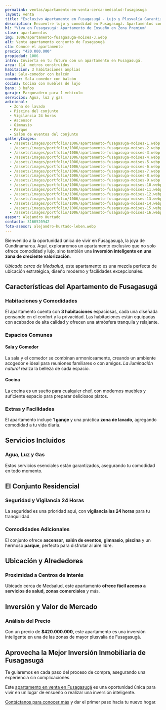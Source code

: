 ```yaml
---
permalink: ventas/apartamento-en-venta-cerca-medsalud-fusagasuga
layout: venta
title: "Exclusivo Apartamento en Fusagasugá - Lujo y Plusvalía Garantizada"
description: Encuentre lujo y comodidad en Fusagasugá. Apartamentos con diseño moderno y excelente ubicación. !Comienza tu proceso para conseguirlo con LEBEN!
h1: "Viva en Fusagasugá: Apartamento de Ensueño en Zona Premium"
clase: apartamentos
img: 1006/apartamento-fusagasuga-moises-3.webp
alt: Venta apartamento conjunto de Fusagasugá
cta: Conoce el apartamento
precio: "420.000.000"
propiedad: 1006
intro: Invierta en tu futuro con un apartamento en Fusagasugá.
area: 114  metros construidos
habitacion: 3 habitaciones amplias
sala: Sala-comedor con balcón
comedor: Sala-comedor con balcón
cocina: Cocina con muebles de lujo
bano: 3 baños
garaje: Parqueadero para 1 vehículo
servicios: Agua, luz y gas
adicional:
  - Zona de lavado
  - Piscina del conjunto
  - Vigilancia 24 horas
  - Ascensor
  - Gimnasio
  - Parque
  - Salón de eventos del conjunto
galleryImages:
  - /assets/images/portfolio/1006/apartamento-fusagasuga-moises-1.webp
  - /assets/images/portfolio/1006/apartamento-fusagasuga-moises-2.webp
  - /assets/images/portfolio/1006/apartamento-fusagasuga-moises-3.webp
  - /assets/images/portfolio/1006/apartamento-fusagasuga-moises-4.webp
  - /assets/images/portfolio/1006/apartamento-fusagasuga-moises-5.webp
  - /assets/images/portfolio/1006/apartamento-fusagasuga-moises-6.webp
  - /assets/images/portfolio/1006/apartamento-fusagasuga-moises-7.webp
  - /assets/images/portfolio/1006/apartamento-fusagasuga-moises-8.webp
  - /assets/images/portfolio/1006/apartamento-fusagasuga-moises-9.webp
  - /assets/images/portfolio/1006/apartamento-fusagasuga-moises-10.webp
  - /assets/images/portfolio/1006/apartamento-fusagasuga-moises-11.webp
  - /assets/images/portfolio/1006/apartamento-fusagasuga-moises-12.webp
  - /assets/images/portfolio/1006/apartamento-fusagasuga-moises-13.webp
  - /assets/images/portfolio/1006/apartamento-fusagasuga-moises-14.webp
  - /assets/images/portfolio/1006/apartamento-fusagasuga-moises-15.webp
  - /assets/images/portfolio/1006/apartamento-fusagasuga-moises-16.webp
asesor: Alejandro Hurtado
contacto: 3160520942
foto-asesor: alejandro-hurtado-leben.webp
---
```

Bienvenido a la oportunidad única de vivir en Fusagasugá, la joya de Cundinamarca. Aquí, exploraremos un apartamento exclusivo que no solo ofrece comodidad y lujo, sino también una **inversión inteligente en una zona de creciente valorización**.

*Ubicado cerca de Medsalud*, este apartamento es una mezcla perfecta de ubicación estratégica, diseño moderno y facilidades excepcionales.

## Características del Apartamento de Fusagasugá

### Habitaciones y Comodidades

El apartamento cuenta con **3 habitaciones** espaciosas, cada una diseñada pensando en el confort y la privacidad. Las habitaciones están equipadas con acabados de alta calidad y ofrecen una atmósfera tranquila y relajante.

### Espacios Comunes

#### Sala y Comedor

La sala y el comedor se combinan armoniosamente, creando un ambiente acogedor e ideal para reuniones familiares o con amigos. *La iluminación natural* realza la belleza de cada espacio.

#### Cocina

La cocina es un sueño para cualquier chef, con modernos muebles y suficiente espacio para preparar deliciosos platos.

### Extras y Facilidades

El apartamento incluye **1 garaje** y una práctica **zona de lavado**, agregando comodidad a tu vida diaria.

## Servicios Incluidos

### Agua, Luz y Gas

Estos servicios esenciales están garantizados, asegurando tu comodidad en todo momento.

## El Conjunto Residencial

### Seguridad y Vigilancia 24 Horas

La seguridad es una prioridad aquí, con **vigilancia las 24 horas** para tu tranquilidad.

### Comodidades Adicionales

El conjunto ofrece **ascensor**, **salón de eventos**, **gimnasio**, **piscina** y un hermoso **parque**, perfecto para disfrutar al aire libre.

## Ubicación y Alrededores

### Proximidad a Centros de Interés

Ubicado cerca de Medsalud, este apartamento **ofrece fácil acceso a servicios de salud, zonas comerciales** y más.

## Inversión y Valor de Mercado

### Análisis del Precio

Con un precio de **$420.000.000**, este apartamento es una inversión inteligente en una de las zonas de mayor plusvalía de Fusagasugá.

## Aprovecha la Mejor Inversión Inmobiliaria de Fusagasugá

Te guiaremos en cada paso del proceso de compra, asegurando una experiencia sin complicaciones.

Este [apartamento en venta en Fusagasugá]({{'ventas'|relative_url}} "Venta casas Fusa") es una oportunidad única para vivir en un lugar de ensueño o realizar una inversión inteligente.

[Contáctanos para conocer más](#asesor) y dar el primer paso hacia tu nuevo hogar.
